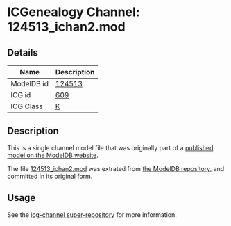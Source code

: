 # ICGenealogy Channel: 124513\_ichan2.mod

## Details

Name | Description
---- | -----------
ModelDB id | [124513](http://senselab.med.yale.edu/ModelDB/ShowModel.cshtml?model=124513)
ICG id | [609](http://icg.neurotheory.ox.ac.uk/channels/1/609)
ICG Class | [K](http://icg.neurotheory.ox.ac.uk/channels/1)

## Description

This is a single channel model file that was originally part of a [published model on the ModelDB website](http://senselab.med.yale.edu/mModelDB/ShowModel.cshtml?model=124513).

The file [124513\_ichan2.mod](124513_ichan2.mod) was extrated from [the ModelDB repository](http://senselab.med.yale.edu/ModelDB/ShowModel.cshtml?model=124513), and committed in its original form.

## Usage

See the [icg-channel super-repository](https://github.com/icgenealogy/icg-channels) for more information.
